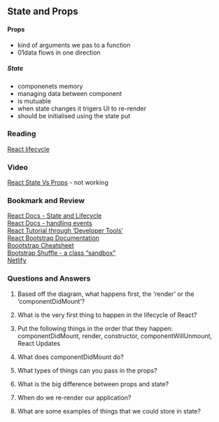 ## State and Props 
#### Props
- kind of arguments we pas to a function
- 01data flows in one direction

##### State
- componenets memory
- managing data between component
- is mutuable 
- when state changes it trigers UI to re-render
- should be initialised using the state put 

### Reading
[React lifecycle](https://medium.com/@joshuablankenshipnola/react-component-lifecycle-events-cb77e670a093)  

### Video
[React State Vs Props]() - not working  

### Bookmark and Review
[React Docs - State and Lifecycle](https://legacy.reactjs.org/docs/state-and-lifecycle.html)  
[React Docs - handling events](https://legacy.reactjs.org/docs/handling-events.html)  
[React Tutorial through ‘Developer Tools’](https://react.dev/learn/tutorial-tic-tac-toe)  
[React Bootstrap Documentation](https://react-bootstrap.github.io/)  
[Boootstrap Cheatsheet](https://getbootstrap.com/docs/5.0/examples/cheatsheet/)  
[Bootstrap Shuffle - a class “sandbox”](https://bootstrapshuffle.com/classes)  
[Netlify](https://www.netlify.com/)  

### Questions and Answers  
1. Based off the diagram, what happens first, the ‘render’ or the ‘componentDidMount’?  

2. What is the very first thing to happen in the lifecycle of React?  

3. Put the following things in the order that they happen: componentDidMount, render, constructor, componentWillUnmount, React Updates  

4. What does componentDidMount do?  

5. What types of things can you pass in the props?  

6. What is the big difference between props and state?  

7. When do we re-render our application?  

8. What are some examples of things that we could store in state?  
